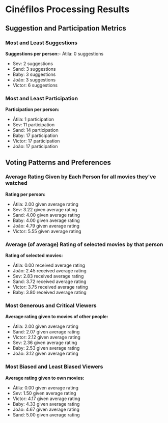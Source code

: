 # Cinéfilos Processing Results

## Suggestion and Participation Metrics

### Most and Least Suggestions

**Suggestions per person:**- Átila: 0 suggestions
- Sev: 2 suggestions
- Sand: 3 suggestions
- Baby: 3 suggestions
- João: 3 suggestions
- Victor: 6 suggestions

### Most and Least Participation

**Participation per person:**
- Átila: 1 participation
- Sev: 11 participation
- Sand: 14 participation
- Baby: 17 participation
- Victor: 17 participation
- João: 17 participation

## Voting Patterns and Preferences

### Average Rating Given by Each Person for all movies they've watched

**Rating per person:**
- Átila: 2.00 given average rating
- Sev: 3.22 given average rating
- Sand: 4.00 given average rating
- Baby: 4.00 given average rating
- João: 4.79 given average rating
- Victor: 5.55 given average rating

### Average (of average) Rating of selected movies by that person

**Rating of selected movies:**
- Átila: 0.00 received average rating
- João: 2.45 received average rating
- Sev: 2.83 received average rating
- Sand: 3.72 received average rating
- Victor: 3.75 received average rating
- Baby: 3.80 received average rating

### Most Generous and Critical Viewers

**Average rating given to movies of other people:**
- Átila: 2.00 given average rating
- Sand: 2.07 given average rating
- Victor: 2.12 given average rating
- Sev: 2.36 given average rating
- Baby: 2.53 given average rating
- João: 3.12 given average rating

### Most Biased and Least Biased Viewers

**Average rating given to own movies:**
- Átila: 0.00 given average rating
- Sev: 1.50 given average rating
- Victor: 4.17 given average rating
- Baby: 4.33 given average rating
- João: 4.67 given average rating
- Sand: 5.00 given average rating

